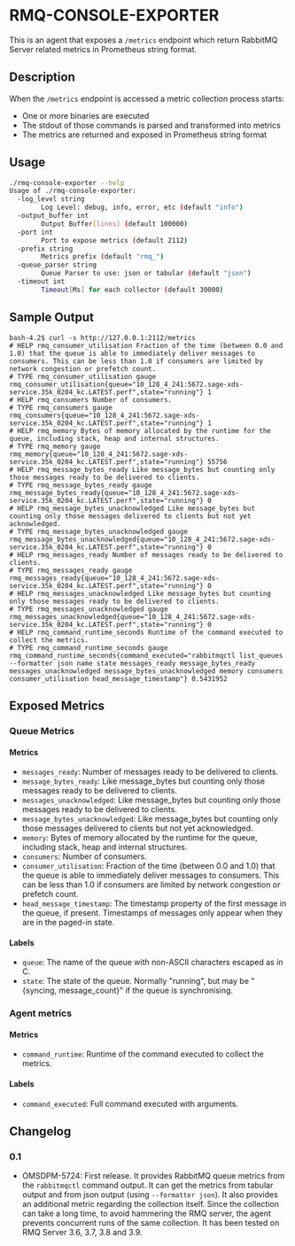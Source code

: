 # RMQ-CONSOLE-EXPORTER
This is an agent that exposes a `/metrics` endpoint which return RabbitMQ Server related metrics in 
Prometheus string format.

## Description
When the `/metrics` endpoint is accessed a metric collection process starts: 
- One or more binaries are executed
- The stdout of those commands is parsed and transformed into metrics
- The metrics are returned and exposed in Prometheus string format

## Usage
```bash
./rmq-console-exporter --help                                                                                                                                          ✔
Usage of ./rmq-console-exporter:
  -log_level string
    	Log Level: debug, info, error, etc (default "info")
  -output_buffer int
    	Output Buffer[lines] (default 100000)
  -port int
    	Port to expose metrics (default 2112)
  -prefix string
    	Metrics prefix (default "rmq_")
  -queue_parser string
    	Queue Parser to use: json or tabular (default "json")
  -timeout int
    	Timeout[Ms] for each collector (default 30000)
```

## Sample Output
```http request
bash-4.2$ curl -s http://127.0.0.1:2112/metrics
# HELP rmq_consumer_utilisation Fraction of the time (between 0.0 and 1.0) that the queue is able to immediately deliver messages to consumers. This can be less than 1.0 if consumers are limited by network congestion or prefetch count.
# TYPE rmq_consumer_utilisation gauge
rmq_consumer_utilisation{queue="10_128_4_241:5672.sage-xds-service.35k_0204_kc.LATEST.perf",state="running"} 1
# HELP rmq_consumers Number of consumers.
# TYPE rmq_consumers gauge
rmq_consumers{queue="10_128_4_241:5672.sage-xds-service.35k_0204_kc.LATEST.perf",state="running"} 1
# HELP rmq_memory Bytes of memory allocated by the runtime for the queue, including stack, heap and internal structures.
# TYPE rmq_memory gauge
rmq_memory{queue="10_128_4_241:5672.sage-xds-service.35k_0204_kc.LATEST.perf",state="running"} 55756
# HELP rmq_message_bytes_ready Like message_bytes but counting only those messages ready to be delivered to clients.
# TYPE rmq_message_bytes_ready gauge
rmq_message_bytes_ready{queue="10_128_4_241:5672.sage-xds-service.35k_0204_kc.LATEST.perf",state="running"} 0
# HELP rmq_message_bytes_unacknowledged Like message_bytes but counting only those messages delivered to clients but not yet acknowledged.
# TYPE rmq_message_bytes_unacknowledged gauge
rmq_message_bytes_unacknowledged{queue="10_128_4_241:5672.sage-xds-service.35k_0204_kc.LATEST.perf",state="running"} 0
# HELP rmq_messages_ready Number of messages ready to be delivered to clients.
# TYPE rmq_messages_ready gauge
rmq_messages_ready{queue="10_128_4_241:5672.sage-xds-service.35k_0204_kc.LATEST.perf",state="running"} 0
# HELP rmq_messages_unacknowledged Like message_bytes but counting only those messages ready to be delivered to clients.
# TYPE rmq_messages_unacknowledged gauge
rmq_messages_unacknowledged{queue="10_128_4_241:5672.sage-xds-service.35k_0204_kc.LATEST.perf",state="running"} 0
# HELP rmq_command_runtime_seconds Runtime of the command executed to collect the metrics.
# TYPE rmq_command_runtime_seconds gauge
rmq_command_runtime_seconds{command_executed="rabbitmqctl list_queues --formatter json name state messages_ready message_bytes_ready messages_unacknowledged message_bytes_unacknowledged memory consumers consumer_utilisation head_message_timestamp"} 0.5431952
```

## Exposed Metrics

### Queue Metrics

#### Metrics
- `messages_ready`: Number of messages ready to be delivered to clients.
- `message_bytes_ready`: Like message_bytes but counting only those messages ready to be delivered to clients.
- `messages_unacknowledged`: Like message_bytes but counting only those messages ready to be delivered to clients.
- `message_bytes_unacknowledged`: Like message_bytes but counting only those messages delivered to clients but not yet 
  acknowledged.
- `memory`: Bytes of memory allocated by the runtime for the queue, including stack, heap and internal structures.
- `consumers`: Number of consumers.
- `consumer_utilisation`: Fraction of the time (between 0.0 and 1.0) that the queue is able to immediately deliver 
  messages to consumers. This can be less than 1.0 if consumers are limited by network congestion or prefetch count.
- `head_message_timestamp`: The timestamp property of the first message in the queue, if present. 
  Timestamps of messages only appear when they are in the paged-in state.

#### Labels
- `queue`: The name of the queue with non-ASCII characters escaped as in C.
- `state`: The state of the queue. Normally "running", but may be "{syncing, message_count}" if the queue is synchronising.

### Agent metrics

#### Metrics
- `command_runtime`: Runtime of the command executed to collect the metrics.

#### Labels
- `command_executed`: Full command executed with arguments.

## Changelog
### 0.1
- OMSDPM-5724: First release. It provides RabbitMQ queue metrics from the `rabbitmqctl` command output. 
  It can get the metrics from tabular output and from json output (using `--formatter json`).
  It also provides an additional metric regarding the collection itself.
  Since the collection can take a long time, to avoid hammering the RMQ server, 
  the agent prevents concurrent runs of the same collection.
  It has been tested on RMQ Server 3.6, 3.7, 3.8 and 3.9.  


